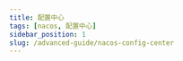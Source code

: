```yaml
---
title: 配置中心
tags: [nacos, 配置中心]
sidebar_position: 1
slug: /advanced-guide/nacos-config-center
---
```


